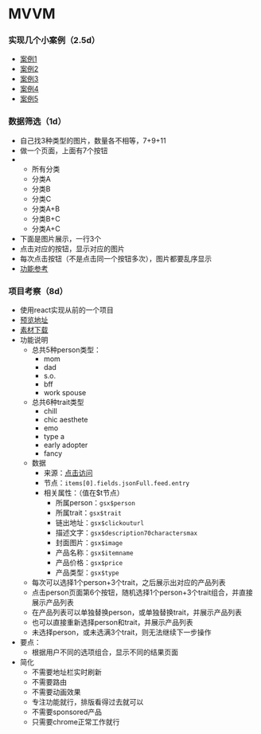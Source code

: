 # MVVM

### 实现几个小案例（2.5d）

* [案例1](http://www.gbtags.com/gb/demoviewer/10407/a6b8d138-4f9f-4b2e-812e-416ece45b95f/example1.html.htm)
* [案例2](http://www.gbtags.com/gb/demoviewer/10407/a6b8d138-4f9f-4b2e-812e-416ece45b95f/example2.html.htm)
* [案例3](http://www.gbtags.com/gb/demoviewer/10407/a6b8d138-4f9f-4b2e-812e-416ece45b95f/example3.html.htm)
* [案例4](http://www.gbtags.com/gb/demoviewer/10407/a6b8d138-4f9f-4b2e-812e-416ece45b95f/example4.html.htm)
* [案例5](http://www.gbtags.com/gb/demoviewer/10407/a6b8d138-4f9f-4b2e-812e-416ece45b95f/example5.html.htm)

### 数据筛选（1d）

* 自己找3种类型的图片，数量各不相等，7+9+11 
* 做一个页面，上面有7个按钮
* * 所有分类
  * 分类A
  * 分类B
  * 分类C
  * 分类A+B
  * 分类B+C
  * 分类A+C
* 下面是图片展示，一行3个
* 点击对应的按钮，显示对应的图片
* 每次点击按钮（不是点击同一个按钮多次），图片都要乱序显示
* [功能参考](http://demos.clientapprove.com/NYT_tiffany/)

### 项目考察（8d）

* 使用react实现从前的一个项目
* [预览地址](http://www.clientapprove.com/preview/R29_holiday_gift_curator/)
* [素材下载](https://github.com/fpg-wx/training/raw/master/assets/mvvm-gift.zip)
* 功能说明
  * 总共5种person类型：
    * mom
    * dad
    * s.o.
    * bff 
    * work spouse
  * 总共6种trait类型
    * chill
    * chic aesthete
    * emo
    * type a
    * early adopter
    * fancy
  * 数据
    * 来源：[点击访问](https://cdn.contentful.com/spaces/gju6m3ezaxar/entries?content_type=jsonFull&include=10&limit=200&access_token=e887c7cd3298dd5e14cce7cd22523670abea9de380aef548efcbcb4b3a612ee9)
    * 节点：`items[0].fields.jsonFull.feed.entry`
    * 相关属性：（值在$t节点）
      * 所属person：`gsx$person`
      * 所属trait：`gsx$trait`
      * 链出地址：`gsx$clickouturl`
      * 描述文字：`gsx$description70charactersmax`
      * 封面图片：`gsx$image`
      * 产品名称：`gsx$itemname`
      * 产品价格：`gsx$price`
      * 产品类型：`gsx$type`
  * 每次可以选择1个person+3个trait，之后展示出对应的产品列表
  * 点击person页面第6个按钮，随机选择1个person+3个trait组合，并直接展示产品列表
  * 在产品列表可以单独替换person，或单独替换trait，并展示产品列表
  * 也可以直接重新选择person和trait，并展示产品列表
  * 未选择person，或未选满3个trait，则无法继续下一步操作
* 要点：
  * 根据用户不同的选项组合，显示不同的结果页面
* 简化
  * 不需要地址栏实时刷新
  * 不需要路由
  * 不需要动画效果
  * 专注功能就行，排版看得过去就可以
  * 不需要sponsored产品
  * 只需要chrome正常工作就行



